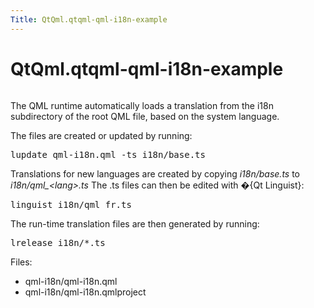 ```yaml
---
Title: QtQml.qtqml-qml-i18n-example
---
```


# QtQml.qtqml-qml-i18n-example

<span class="subtitle"></span>
<!-- $$$qml-i18n-description -->
<p class="centerAlign"><img src="https://developer.ubuntu.com/static/devportal_uploaded/d02d6282-a3ea-4ba1-a6af-4ae68a16712f-../qtqml-qml-i18n-example/images/qml-i18n-example.png" alt="" /></p><p>The QML runtime automatically loads a translation from the i18n subdirectory of the root QML file, based on the system language.</p>
<p>The files are created or updated by running:</p>
<pre class="cpp">lupdate qml<span class="operator">-</span>i18n<span class="operator">.</span>qml <span class="operator">-</span>ts i18n<span class="operator">/</span>base<span class="operator">.</span>ts</pre>
<p>Translations for new languages are created by copying <i>i18n/base.ts</i> to <i>i18n/qml_&lt;lang&gt;.ts</i> The .ts files can then be edited with �{Qt Linguist}:</p>
<pre class="cpp">linguist i18n<span class="operator">/</span>qml_fr<span class="operator">.</span>ts</pre>
<p>The run-time translation files are then generated by running:</p>
<pre class="cpp">lrelease i18n<span class="comment">/*.ts
</span></pre>
<p>Files:</p>
<ul>
<li>qml-i18n/qml-i18n.qml</li>
<li>qml-i18n/qml-i18n.qmlproject</li>
</ul>
<!-- @@@qml-i18n -->
